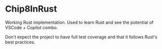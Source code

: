 # Chip8InRust
Working Rust implementation. Used to learn Rust and see the potential of VSCode + Copilot combo.

Don't expect the project to have full test coverage and that it follows Rust's best practices.
